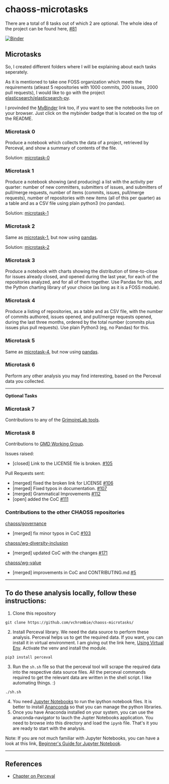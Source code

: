# chaoss-microtasks

There are a total of 8 tasks out of which 2 are optional. The whole idea of the project can be found here, [#81](https://github.com/chaoss/wg-gmd/issues/81)

[![Binder](https://mybinder.org/badge_logo.svg)](https://mybinder.org/v2/gh/vchrombie/chaoss-microtasks/master)

## Microtasks

So, I created different folders where I will be explaining about each tasks seperately.

As it is mentioned to take one FOSS organization which meets the requirements (atleast 5 repositories with 1000 commits, 200 issues, 2000 pull requests), I would like to go with the project [elasticsearch/elasticsearch-py](https://github.com/elasticsearch/elasticsearch-py).

I provinded the [MyBinder](https://mybinder.org/) link too, if you want to see the notebooks live on your browser. Just click on the mybinder badge that is located on the top of the README.

### Microtask 0

Produce a notebook which collects the data of a project, retrieved by Perceval, and show a summary of contents of the file.

Solution: [microtask-0](microtask-0/)

### Microtask 1

Produce a notebook showing (and producing) a list with the activity per quarter: number of new committers, submitters of issues, and submitters of pull/merge requests, number of items (commits, issues, pull/merge requests), number of repositories with new items (all of this per quarter) as a table and as a CSV file using plain python3 (no pandas).

Solution: [microtask-1](microtask-1/)

### Microtask 2

Same as [microtask-1](https://github.com/vchrombie/chaoss-microtasks#microtask-1), but now using [pandas](http://pandas.pydata.org/).

Solution: [microtask-2](microtask-2/)

### Microtask 3

Produce a notebook with charts showing the distribution of time-to-close for issues already closed, and opened during the last year, for each of the repositories analyzed, and for all of them together. Use Pandas for this, and the Python charting library of your choice (as long as it is a FOSS module).

### Microtask 4

Produce a listing of repositories, as a table and as CSV file, with the number of commits authored, issues opened, and pull/merge requests opened, during the last three months, ordered by the total number (commits plus issues plus pull requests). Use plain Python3 (eg, no Pandas) for this.

### Microtask 5

Same as [microtask-4](https://github.com/vchrombie/chaoss-microtasks#microtask-4), but now using [pandas](http://pandas.pydata.org/).

### Microtask 6

Perform any other analysis you may find interesting, based on the Perceval data you collected.

----

**Optional Tasks**

### Microtask 7

Contributions to any of the [GrimoireLab tools](https://github.com/chaoss/grimoirelab).

### Microtask 8

Contributions to [GMD Working Group](https://github.com/chaoss/wg-gmd/).

Issues raised: 
- [closed] Link to the LICENSE file is broken. [#105](https://github.com/chaoss/wg-gmd/issues/105)

Pull Requests sent:
- [merged] fixed the broken link for LICENSE [#106](https://github.com/chaoss/wg-gmd/pull/106)
- [merged] Fixed typos in documentation. [#107](https://github.com/chaoss/wg-gmd/pull/107)
- [merged] Grammatical Improvements [#112](https://github.com/chaoss/wg-gmd/pull/112)
- [open] added the CoC [#111](https://github.com/chaoss/wg-gmd/pull/111)


### Contributions to the other CHAOSS repositories

[chaoss/governance](https://github.com/chaoss/governance)
- [merged] fix minor typos in CoC [#103](https://github.com/chaoss/governance/pull/103)

[chaoss/wg-diversity-inclusion](https://github.com/chaoss/wg-diversity-inclusion)
- [merged] updated CoC with the changes [#171](https://github.com/chaoss/wg-diversity-inclusion/pull/171)

[chaoss/wg-value](https://github.com/chaoss/wg-value)
- [merged] improvements in CoC and CONTRIBUTING.md [#5](https://github.com/chaoss/wg-value/pull/5)

----

## To do these analysis locally, follow these instructions:
1. Clone this repository
```
git clone https://github.com/vchrombie/chaoss-microtasks/
```
2. Install Perceval library. We need the data source to perform these analysis. Perceval helps us to get the required data. If you want, you can install it in virtual environment. I am giving out the link here, [Using Virtual Env](https://docs.python.org/3/tutorial/venv.html). Activate the venv and install the module.
```
pip3 install perceval
``` 
3. Run the `sh.sh` file so that the perceval tool will scrape the required data into the respective data source files. All the perceval commands required to get the relevant data are written in the shell script. I like automating things. :)
```
./sh.sh
```
4. You need [Jupyter Notebooks](https://jupyter-notebook-beginner-guide.readthedocs.io/en/latest/what_is_jupyter.html) to run the ipython notebook files. It is better to install [Ananconda](https://docs.anaconda.com/anaconda/install/linux/) so that you can manage the python libraries.
5. Once you have Anaconda installed on your system, you can use the anaconda-navigator to lauch the Jupter Notebooks application. You need to browse into this directory and load the `ipynb` file. That's it you are ready to start with the analysis. 

Note: If you are not much familiar with Jupyter Notebooks, you can have a look at this link, [Beginner's Guide for Jupyter Notebook](https://jupyter-notebook-beginner-guide.readthedocs.io/en/latest/execute.html).

---

## References
- [Chapter on Perceval](https://chaoss.github.io/grimoirelab-tutorial/perceval/intro.html)
